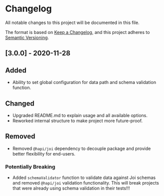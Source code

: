 # Changelog

All notable changes to this project will be documented in this file.

The format is based on [Keep a Changelog](https://keepachangelog.com/en/1.0.0/),
and this project adheres to [Semantic Versioning](https://semver.org/spec/v2.0.0.html).

## [3.0.0] - 2020-11-28

## Added

- Ability to set global configuration for data path and schema validation function.

## Changed

- Upgraded README.md to explain usage and all available options.
- Reworked internal structure to make project more future-proof.

## Removed

- Removed `@hapi/joi` dependency to decouple package and provide better flexibility for end-users.

### Potentially Breaking

- Added `schemaValidator` function to validate data against Joi schemas and removed `@hapi/joi` validation functionality. This will break projects that were already using schema validation in their tests!!!
